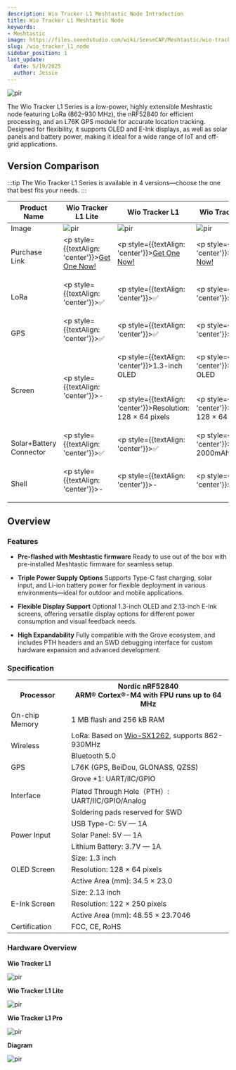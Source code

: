 ```yaml
---
description: Wio Tracker L1 Meshtastic Node Introduction
title: Wio Tracker L1 Meshtastic Node
keywords:
- Meshtastic
image: https://files.seeedstudio.com/wiki/SenseCAP/Meshtastic/wio-tracker-L1.webp
slug: /wio_tracker_l1_node
sidebar_position: 1
last_update:
  date: 5/19/2025
  author: Jessie
---
```




<p style={{textAlign: 'center'}}><img src="https://files.seeedstudio.com/wiki/SenseCAP/Meshtastic/wio-tracker-l1.jpg" alt="pir" width={600} height="auto" /></p>


The Wio Tracker L1 Series is a low-power, highly extensible Meshtastic node featuring LoRa (862–930 MHz), the nRF52840 for efficient processing, and an L76K GPS module for accurate location tracking. Designed for flexibility, it supports OLED and E-Ink displays, as well as solar panels and battery power, making it ideal for a wide range of IoT and off-grid applications.


## Version Comparison
 
:::tip
The Wio Tracker L1 Series is available in 4 versions—choose the one that best fits your needs.
:::

|Product Name|Wio Tracker L1 Lite|Wio Tracker L1|Wio Tracker L1 Pro|Wio Tracker L1 E-Ink|
|------------------|------------------|--------------------------|-----------------------|-----------------------|
|Image|<img src="https://media-cdn.seeedstudio.com/media/catalog/product/cache/bb49d3ec4ee05b6f018e93f896b8a25d/1/-/1-114993653-wio-tracker-l1-lite.jpg" alt="pir" width={300} height="auto" />|<img src="https://media-cdn.seeedstudio.com/media/catalog/product/cache/bb49d3ec4ee05b6f018e93f896b8a25d/1/-/1-114993648-wio-tracker-l1.jpg" alt="pir" width={300} height="auto" />|<img src="https://media-cdn.seeedstudio.com/media/catalog/product/cache/bb49d3ec4ee05b6f018e93f896b8a25d/1/-/1-114993649-wio-tracker-l1-pro.jpg" alt="pir" width={300} height="auto" />|<img src="https://files.seeedstudio.com/wiki/SenseCAP/Meshtastic/L1-e-ink.png" alt="pir" width={300} height="auto" />|
|Purchase Link|<p style={{textAlign: 'center'}}>[Get One Now!](https://www.seeedstudio.com/Wio-Tracker-L1-Lite-p-6455.html)</p>|<p style={{textAlign: 'center'}}>[Get One Now!](https://www.seeedstudio.com/SenseCAP-S2102-LoRaWAN-Light-Intensity-Sensor-p-5355.html)</p>|<p style={{textAlign: 'center'}}>[Get One Now!](https://www.seeedstudio.com/Wio-Tracker-L1-Pro-p-6454.html)</p>|<p style={{textAlign: 'center'}}>[Get One Now!](https://www.seeedstudio.com/Wio-Tracker-L1-Lite-p-6455.html)</p>|
|LoRa|<p style={{textAlign: 'center'}}>✅</p>|<p style={{textAlign: 'center'}}>✅</p>|<p style={{textAlign: 'center'}}>✅</p>|<p style={{textAlign: 'center'}}>✅</p>|
|GPS|<p style={{textAlign: 'center'}}>✅</p>|<p style={{textAlign: 'center'}}>✅</p>|<p style={{textAlign: 'center'}}>✅</p>|<p style={{textAlign: 'center'}}>✅</p>|
|Screen|<p style={{textAlign: 'center'}}>-</p>|<p style={{textAlign: 'center'}}>1.3-inch OLED</p><br/><p style={{textAlign: 'center'}}>Resolution: 128 × 64 pixels</p>|<p style={{textAlign: 'center'}}>1.3-inch OLED</p><br/><p style={{textAlign: 'center'}}>Resolution: 128 × 64 pixels</p>|<p style={{textAlign: 'center'}}>2.13-inch E-ink</p><br/><p style={{textAlign: 'center'}}>Resolution: 122 × 250 pixels</p>|
|Solar+Battery Connector|<p style={{textAlign: 'center'}}>✅</p>|<p style={{textAlign: 'center'}}>✅</p>|<p style={{textAlign: 'center'}}>Built-in 2000mAh battery</p>|<p style={{textAlign: 'center'}}>✅</p>|
|Shell|<p style={{textAlign: 'center'}}>-</p>|<p style={{textAlign: 'center'}}>-</p>|<p style={{textAlign: 'center'}}>✅</p>|<p style={{textAlign: 'center'}}>-</p>|


## Overview

### Features


* **Pre-flashed with Meshtastic firmware**
Ready to use out of the box with pre-installed Meshtastic firmware for seamless setup.

* **Triple Power Supply Options**
Supports Type-C fast charging, solar input, and Li-ion battery power for flexible deployment in various environments—ideal for outdoor and mobile applications.

* **Flexible Display Support**
Optional 1.3-inch OLED and 2.13-inch E-Ink screens, offering versatile display options for different power consumption and visual feedback needs.

* **High Expandability**
Fully compatible with the Grove ecosystem, and includes PTH headers and an SWD debugging interface for custom hardware expansion and advanced development.



### Specification

<table>
  <tr>
    <th colspan="1">Processor</th>
    <th colspan="1">
      Nordic nRF52840<br />ARM® Cortex®-M4 with FPU runs up to 64 MHz
    </th>
  </tr>
  <tr>
    <td colspan="1">On-chip Memory</td>
    <td colspan="1">1 MB flash and 256 kB RAM</td>
  </tr>
  <tr>
    <td colspan="1" rowspan="2">Wireless</td>
    <td colspan="1">
      LoRa: Based on <a href="https://www.seeedstudio.com/Wio-SX1262-Wireless-Module-p-5981.html">Wio-SX1262</a>, supports 862-930MHz
    </td>
  </tr>
  <tr>
    <td colspan="1">Bluetooth 5.0</td>
  </tr>
  <tr>
    <td colspan="1">GPS</td>
    <td colspan="1">L76K (GPS, BeiDou, GLONASS, QZSS)</td>
  </tr>
  <tr>
    <td colspan="1" rowspan="3">Interface</td>
    <td colspan="1">Grove *1: UART/IIC/GPIO</td>
  </tr>
  <tr>
    <td colspan="1">Plated Through Hole（PTH）: UART/IIC/GPIO/Analog</td>
  </tr>
  <tr>
    <td colspan="1">Soldering pads reserved for SWD</td>
  </tr>
  <tr>
    <td colspan="1" rowspan="3">Power Input</td>
    <td colspan="1">USB Type-C: 5V — 1A</td>
  </tr>
  <tr>
    <td colspan="1">Solar Panel: 5V — 1A</td>
  </tr>
  <tr>
    <td colspan="1">Lithium Battery: 3.7V — 1A</td>
  </tr>
  <tr>
    <td colspan="1" rowspan="3">OLED Screen</td>
    <td colspan="1">Size: 1.3 inch</td>
  </tr>
  <tr>
    <td colspan="1">Resolution: 128 × 64 pixels</td>
  </tr>
  <tr>
    <td colspan="1">Active Area (mm): 34.5 × 23.0</td>
  </tr>
  <tr>
    <td colspan="1" rowspan="3">E-Ink Screen</td>
    <td colspan="1">Size: 2.13 inch</td>
  </tr>
  <tr>
    <td colspan="1">Resolution: 122 × 250 pixels</td>
  </tr>
  <tr>
    <td colspan="1">Active Area (mm): 48.55 × 23.7046</td>
  </tr>
  <tr>
    <td colspan="1">Certification</td>
    <td colspan="1">FCC, CE, RoHS</td>
  </tr>
</table>


### Hardware Overview


**Wio Tracker L1**
<p style={{textAlign: 'center'}}><img src="https://files.seeedstudio.com/wiki/SenseCAP/Meshtastic/l1.png" alt="pir" width={800} height="auto" /></p>


**Wio Tracker L1 Lite**
<p style={{textAlign: 'center'}}><img src="https://files.seeedstudio.com/wiki/SenseCAP/Meshtastic/l1-lite.png" alt="pir" width={800} height="auto" /></p>


**Wio Tracker L1 Pro**
<p style={{textAlign: 'center'}}><img src="https://files.seeedstudio.com/wiki/SenseCAP/Meshtastic/l1-pro.png" alt="pir" width={800} height="auto" /></p>



**Diagram**


<p style={{textAlign: 'center'}}><img src="https://files.seeedstudio.com/wiki/SenseCAP/Meshtastic/l1-diagram.png" alt="pir" width={800} height="auto" /></p>

